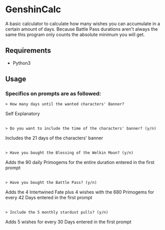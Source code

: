 # GenshinCalc
A basic calculator to calculate how many wishes you can accumulate in a certain amount of days.
Because Battle Pass durations aren't always the same this program only counts the absolute minimum you will get.

## Requirements 
- Python3

## Usage
### Specifics on prompts are as followed:
 
 
```
> How many days until the wanted characters' Banner?
```

Self Explanatory
<br/><br/>
```
> Do you want to include the time of the characters' banner? (y/n)
```
Includes the 21 days of the characters' banner
<br/><br/>
```
> Have you bought the Blessing of the Welkin Moon? (y/n)
```
Adds the 90 daily Primogems for the entire duration entered in the first prompt
<br/><br/>
```
> Have you bought the Battle Pass? (y/n)
```
Adds the 4 Intertwined Fate plus 4 wishes with the 680 Primogems for every 42 Days entered in the first prompt
<br/><br/>
```
> Include the 5 monthly stardust pulls? (y/n)
```
Adds 5 wishes for every 30 Days entered in the first prompt
<br/><br/>
